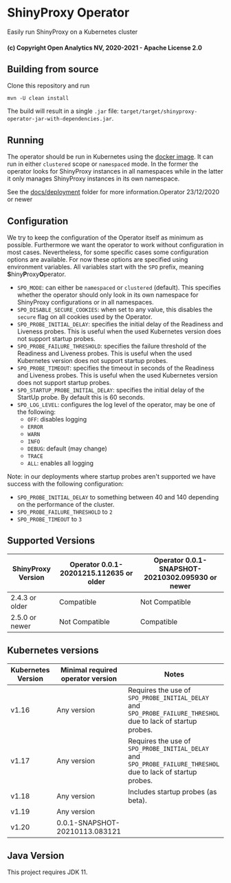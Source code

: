 # ShinyProxy Operator

Easily run ShinyProxy on a Kubernetes cluster

#### (c) Copyright Open Analytics NV, 2020-2021 - Apache License 2.0

## Building from source

Clone this repository and run

```
mvn -U clean install
```

The build will result in a single `.jar` file: `target/target/shinyproxy-operator-jar-with-dependencies.jar`.

## Running

The operator should be run in Kubernetes using
the [docker image](https://hub.docker.com/r/openanalytics/shinyproxy-operator-snapshot). It can run in
either `clustered` scope or `namespaced` mode. In the former the operator looks for ShinyProxy instances in all
namespaces while in the latter it only manages ShinyProxy instances in its own namespace.

See the [docs/deployment](docs/deployment) folder for more information.Operator 23/12/2020 or newer

## Configuration

We try to keep the configuration of the Operator itself as minimum as possible. Furthermore we want the operator to work
without configuration in most cases. Nevertheless, for some specific cases some configuration options are available. For
now these options are specified using environment variables. All variables start with the `SPO` prefix, meaning **S**hiny**P**roxy**O**perator.

- `SPO_MODE`: can either be `namespaced` or `clustered` (default). This specifies whether the operator should only look
  in its own namespace for ShinyProxy configurations or in all namespaces.
- `SPO_DISABLE_SECURE_COOKIES`: when set to any value, this disables the `secure` flag on all cookies used by the
  Operator.
- `SPO_PROBE_INITIAL_DELAY`: specifies the initial delay of the Readiness and Liveness probes. This is useful when the
  used Kubernetes version does not support startup probes.
- `SPO_PROBE_FAILURE_THRESHOLD`: specifies the failure threshold of the Readiness and Liveness probes. This is useful
  when the used Kubernetes version does not support startup probes.
- `SPO_PROBE_TIMEOUT`: specifies the timeout in seconds of the Readiness and Liveness probes. This is useful when the
  used Kubernetes version does not support startup probes.
- `SPO_STARTUP_PROBE_INITIAL_DELAY`: specifies the initial delay of the StartUp probe. By default this is 60 seconds.
- `SPO_LOG_LEVEL`: configures the log level of the operator, may be one of the following:
    - `OFF`: disables logging
    - `ERROR`
    - `WARN`
    - `INFO`
    - `DEBUG`: default (may change)
    - `TRACE`
    - `ALL`: enables all logging

Note: in our deployments where startup probes aren't supported we have success with the following configuration:

- `SPO_PROBE_INITIAL_DELAY` to something between 40 and 140 depending on the performance of the cluster.
- `SPO_PROBE_FAILURE_THRESHOLD` to `2`
- `SPO_PROBE_TIMEOUT` to `3`

## Supported Versions

| ShinyProxy Version  | Operator 0.0.1-20201215.112635 or older | Operator 0.0.1-SNAPSHOT-20210302.095930 or newer        |
| ------------------- | --------------------------------------- | ------------------------------------------------------- |
| 2.4.3 or older      | Compatible                              | Not Compatible                                          |
| 2.5.0 or newer      | Not Compatible                          | Compatible                                              |

## Kubernetes versions

| Kubernetes Version | Minimal required operator version      | Notes                                                                                                          |
| ------------------ | -------------------------------------- | -------------------------------------------------------------------------------------------------------------- |
| v1.16              | Any version                            | Requires the use of `SPO_PROBE_INITIAL_DELAY` and `SPO_PROBE_FAILURE_THRESHOL` due to lack of startup probes.  |
| v1.17              | Any version                            | Requires the use of `SPO_PROBE_INITIAL_DELAY` and `SPO_PROBE_FAILURE_THRESHOL` due to lack of startup probes.  |
| v1.18              | Any version                            | Includes startup probes (as beta).                                                                             |
| v1.19              | Any version                            |                                                                                                                |
| v1.20              | 0.0.1-SNAPSHOT-20210113.083121         |                                                                                                                |

## Java Version

This project requires JDK 11.
